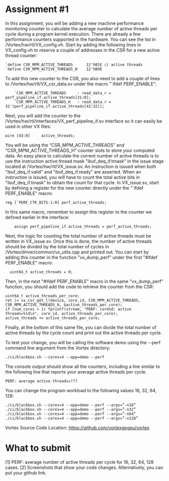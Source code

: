 # Assignment #1

In this assignment, you will be adding a new machine performance monitoring counter to calculate the average number of active threads per cycle during a program kernel execution.
There are already a few performance counters supported in the hardware. You can see the list in /Vortex/hw/rtl/VX_config.vh.
Start by adding the following lines in VX_config.vh to reserve a couple of addresses in the CSR for a new active thread counter:

    `define CSR_MPM_ACTIVE_THREADS      12'hB1E	// active threads
    `define CSR_MPM_ACTIVE_THREADS_H    12'hB9E
To add this new counter to the CSR, you also need to add a couple of lines to /Vortex/hw/rtl/VX_csr_data.sv under the macro "`ifdef PERF_ENABLE":

	    `CSR_MPM_ACTIVE_THREADS     : read_data_r = perf_pipeline_if.active_threads[31:0];
	    `CSR_MPM_ACTIVE_THREADS_H   : read_data_r = 32'(perf_pipeline_if.active_threads[43:32]);
	    
Next, you will add the counter to the /Vortex/hw/rtl/interfaces/VX_perf_pipeline_if.sv interface so it can easily be used in other VX files:

    wire [43:0]     active_threads;
    
You will be using the “CSR_MPM_ACTIVE_THREADS” and “CSR_MPM_ACTIVE_THREADS_H” counter slots to store your computed data. An easy place to calculate the current number of active threads is to use the instruction active thread mask "ibuf_deq_if.tmask" in the issue stage located at /Vortex/hw/rtl/VX_issue.sv. An instruction is issued when both "ibuf_deq_if.valid" and "ibuf_deq_if.ready" are asserted. When an instruction is issued, you will have to count the total active bits in "ibuf_deq_if.tmask" to obtain the count for that cycle. In VX_issue.sv, start by defining a register for the new counter directly under the "`ifdef PERF_ENABLE" macro:

    reg [`PERF_CTR_BITS-1:0] perf_active_threads;

In this same macro, remember to assign this register to the counter we defined earlier in the interface:

        assign perf_pipeline_if.active_threads = perf_active_threads;

Next, the logic for counting the total number of active threads must be written in VX_issue.sv. Once this is done, the number of active threads should be divided by the total number of cycles in /Vortex/driver/common/vx_utils.cpp and printed out. You can start by adding this counter in the function "vx_dump_perf" under the first "#ifdef PERF_ENABLE" macro:

      uint64_t active_threads = 0;

Then, in the next "#ifdef PERF_ENABLE" macro in the same "vx_dump_perf" function, you should add the code to retrieve the counter from the CSR:

    uint64_t active_threads_per_core;
    ret |= vx_csr_get_l(device, core_id, CSR_MPM_ACTIVE_THREADS, CSR_MPM_ACTIVE_THREADS_H, &active_threads_per_core);
    if (num_cores > 1) fprintf(stream, "PERF: core%d: active threads=%ld\n", core_id, active_threads_per_core);
    active_threads += active_threads_per_core;
    
Finally, at the bottom of this same file, you can divide the total number of active threads by the cycle count and print out the active threads per cycle.

To test your change, you will be calling the software demo using the --perf command line argument from the Vortex directory: 

    ./ci/blackbox.sh --cores=4 --app=demo --perf 

The console output should show all the counters, including a line similar to the following line that reports your average active threads per cycle.

    PERF: average active threads=??? 

You can change the program workload to the following values 16, 32, 64, 128: 

    ./ci/blackbox.sh --cores=4 --app=demo --perf --args=”-n16” 
    ./ci/blackbox.sh --cores=4 --app=demo --perf --args=”-n32” 
    ./ci/blackbox.sh --cores=4 --app=demo --perf --args=”-n64” 
    ./ci/blackbox.sh --cores=4 --app=demo --perf --args=”-n128” 


Vortex Source Code Location: 
https://github.com/vortexgpgpu/vortex

# What to submit
󠛡[1] PERF: average number of active threads per cycle for 16, 32, 64, 128 cases. 
[2] Screenshots that show your code changes. Alternatively, you can put your github link. 

